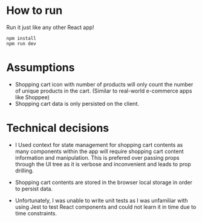 # How to run

Run it just like any other React app!

```
npm install
npm run dev
```

# Assumptions

* Shopping cart icon with number of products will only count the number of unique products in the cart. (Similar to real-world e-commerce apps like Shoppee)
* Shopping cart data is only persisted on the client.

# Technical decisions

* I Used context for state management for shopping cart contents as many components within the app will require shopping cart content information and manipulation. This is prefered over passing props through the UI tree as it is verbose and inconvenient and leads to prop drilling.

* Shopping cart contents are stored in the browser local storage in order to persist data.

* Unfortunately, I was unable to write unit tests as I was unfamiliar with using Jest to test React components and could not learn it in time due to time constraints.
